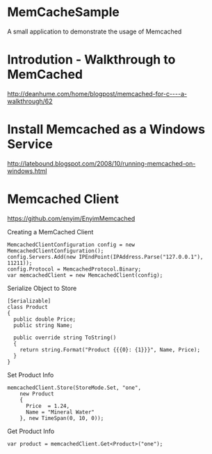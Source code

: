 # MemCacheSample

A small application to demonstrate the usage of Memcached

# Introdution - Walkthrough to MemCached
http://deanhume.com/home/blogpost/memcached-for-c----a-walkthrough/62

# Install Memcached as a Windows Service
http://latebound.blogspot.com/2008/10/running-memcached-on-windows.html

# Memcached Client
https://github.com/enyim/EnyimMemcached

Creating a MemCached Client

    MemcachedClientConfiguration config = new MemcachedClientConfiguration();
    config.Servers.Add(new IPEndPoint(IPAddress.Parse("127.0.0.1"), 11211));
    config.Protocol = MemcachedProtocol.Binary;
    var memcachedClient = new MemcachedClient(config);

Serialize Object to Store

    [Serializable]
    class Product
    {
      public double Price;
      public string Name;

      public override string ToString()
      {
        return string.Format("Product {{{0}: {1}}}", Name, Price);
      }
    }
 
Set Product Info
 
    memcachedClient.Store(StoreMode.Set, "one", 
        new Product
        {
          Price  = 1.24,
          Name = "Mineral Water"
        }, new TimeSpan(0, 10, 0));

Get Product Info
  
    var product = memcachedClient.Get<Product>("one");

